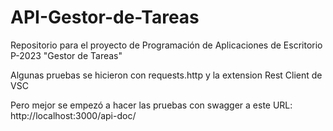 # API-Gestor-de-Tareas
Repositorio para el proyecto de Programación de Aplicaciones de Escritorio P-2023 "Gestor de Tareas"

Algunas pruebas se hicieron con requests.http y la extension Rest Client de VSC

Pero mejor se empezó a hacer las pruebas con swagger a este URL: http://localhost:3000/api-doc/
